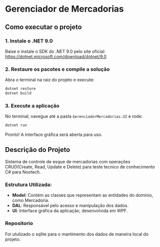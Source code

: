 # Gerenciador de Mercadorias

## Como executar o projeto

### 1. Instale o .NET 9.0

Baixe e instale o SDK do .NET 9.0 pelo site oficial:
https://dotnet.microsoft.com/download/dotnet/9.0

### 2. Restaure os pacotes e compile a solução

Abra o terminal na raiz do projeto e execute:

```powershell
dotnet restore
dotnet build
```

### 3. Execute a aplicação

No terminal, navegue até a pasta `GerenciadorMercadorias.UI` e rode:

```powershell
dotnet run
```

Pronto! A interface gráfica será aberta para uso.

## Descrição do Projeto
Sistema de controle de esque de mercadorias com operações CRUD(Create, Read, Update e Delete) para teste tecnico de conhecimento C# para Nootech.

### Estrutura Utilizada:

- **Model**: Contém as classes que representam as entidades do domínio, como Mercadoria.
- **DAL**: Responsável pelo acesso e manipulação dos dados.
- **UI**: Interface gráfica da aplicação, desenvolvida em WPF.

### Repositorio

Foi utulizado o sqlite para o mantimento dos dados de maneira local do projeto.